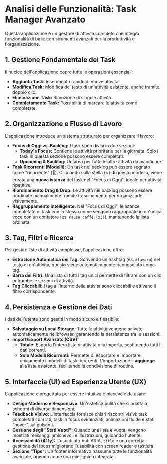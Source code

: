# Analisi delle Funzionalità: Task Manager Avanzato

Questa applicazione è un gestore di attività completo che integra funzionalità di base con strumenti avanzati per la produttività e l'organizzazione.

## 1. Gestione Fondamentale dei Task

Il nucleo dell'applicazione copre tutte le operazioni essenziali:

-   **Aggiunta Task:** Inserimento rapido di nuove attività.
-   **Modifica Task:** Modifica del testo di un'attività esistente, anche tramite doppio clic.
-   **Eliminazione Task:** Rimozione di singole attività.
-   **Completamento Task:** Possibilità di marcare le attività come completate.

## 2. Organizzazione e Flusso di Lavoro

L'applicazione introduce un sistema strutturato per organizzare il lavoro:

-   **Focus di Oggi vs. Backlog:** I task sono divisi in due sezioni:
    -   **Today's Focus:** Contiene le attività prioritarie per la giornata. Solo i task in questa sezione possono essere completati.
    -   **Upcoming & Backlog:** Un'area per tutte le altre attività da pianificare.
-   **Task Ricorrenti (Modelli):** Un task nel backlog può essere segnato come "ricorrente" (🔄). Cliccando sulla stella (⭐) di questo modello, viene creata una **nuova istanza** del task nel "Focus di Oggi", ideale per attività ripetitive.
-   **Riordinamento Drag & Drop:** Le attività nel backlog possono essere riordinate manualmente tramite trascinamento per organizzarle visivamente.
-   **Raggruppamento Intelligente:** Nel "Focus di Oggi", le istanze completate di task con lo stesso nome vengono raggruppate in un'unica voce con un contatore (es. `Pausa caffè (x3)`), mantenendo la lista ordinata.

## 3. Tag, Filtri e Ricerca

Per gestire liste di attività complesse, l'applicazione offre:

-   **Estrazione Automatica dei Tag:** Scrivendo un hashtag (es. `#lavoro`) nel testo di un'attività, questo viene automaticamente riconosciuto come tag.
-   **Barra dei Filtri:** Una lista di tutti i tag unici permette di filtrare con un clic entrambe le sezioni di attività.
-   **Tag Cliccabili:** I tag all'interno delle attività sono cliccabili e attivano il filtro corrispondente.

## 4. Persistenza e Gestione dei Dati

I dati dell'utente sono gestiti in modo sicuro e flessibile:

-   **Salvataggio su Local Storage:** Tutte le attività vengono salvate automaticamente nel browser, garantendo la persistenza tra le sessioni.
-   **Import/Export Avanzato (CSV):**
    -   **Totale:** Esporta l'intera lista di attività o la importa, sostituendo tutti i dati correnti.
    -   **Solo Modelli Ricorrenti:** Permette di esportare e importare unicamente i modelli di task ricorrenti. L'importazione li **aggiunge** alla lista esistente, facilitando la condivisione di routine.

## 5. Interfaccia (UI) ed Esperienza Utente (UX)

L'applicazione è progettata per essere intuitiva e piacevole da usare:

-   **Design Moderno e Responsivo:** Un'estetica pulita che si adatta a schermi di diverse dimensioni.
-   **Feedback Visivo:** L'interfaccia fornisce chiari riscontri visivi: task completati sbarrati, task in focus evidenziati, animazioni fluide e stati "hover" sui pulsanti.
-   **Gestione degli "Stati Vuoti":** Quando una lista è vuota, vengono mostrati messaggi amichevoli e illustrazioni, guidando l'utente.
-   **Accessibilità (A11y):** L'uso di attributi ARIA, `title` e una corretta gestione del focus migliorano l'usabilità con screen reader e tastiera.
-   **Sezione "Tips":** Un footer informativo riassume tutte le funzionalità avanzate, agendo come una mini-guida integrata.
